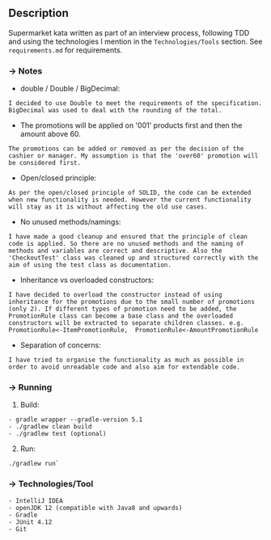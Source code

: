 ## Description

Supermarket kata written as part of an interview process, following TDD and using the technologies I mention in the `Technologies/Tools` section. 
See `requirements.md` for requirements.



### -> Notes

- double / Double / BigDecimal:

```I decided to use Double to meet the requirements of the specification. BigDecimal was used to deal with the rounding of the total. ```


- The promotions will be applied on '001' products first and then the amount above 60.

```The promotions can be added or removed as per the decision of the cashier or manager. My assumption is that the 'over60' promotion will be considered first.```


- Open/closed principle:

``As per the open/closed principle of SOLID, the code can be extended when new functionality is needed. However the current functionality will stay as it is without affecting the old use cases.``

- No unused methods/namings:

``I have made a good cleanup and ensured that the principle of clean code is applied. So there are no unused methods and the naming of methods and variables are correct and descriptive. Also the 'CheckoutTest' class was cleaned up and structured correctly with the aim of using the test class as documentation.``


- Inheritance vs overloaded constructors:

``I have decided to overload the constructor instead of using inheritance for the promotions due to the small number of promotions (only 2). If different types of promotion need to be added, the PromotionRule class can become a base class and the overloaded constructors will be extracted to separate children classes. e.g. PromotionRule<-ItemPromotionRule, 
PromotionRule<-AmountPromotionRule``

- Separation of concerns:

``I have tried to organise the functionality as much as possible in order to avoid unreadable code and also aim for extendable code.``


### -> Running

1. Build: 
```
- gradle wrapper --gradle-version 5.1
- ./gradlew clean build
- ./gradlew test (optional)
```


2. Run: 
```
./gradlew run`
```


### -> Technologies/Tool
```
- IntelliJ IDEA 
- openJDK 12 (compatible with Java8 and upwards)
- Gradle
- JUnit 4.12
- Git
```
